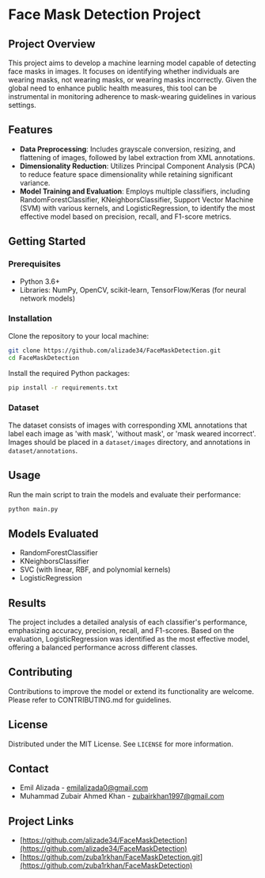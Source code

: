 
# Face Mask Detection Project

## Project Overview
This project aims to develop a machine learning model capable of detecting face masks in images. It focuses on identifying whether individuals are wearing masks, not wearing masks, or wearing masks incorrectly. Given the global need to enhance public health measures, this tool can be instrumental in monitoring adherence to mask-wearing guidelines in various settings.

## Features
- **Data Preprocessing**: Includes grayscale conversion, resizing, and flattening of images, followed by label extraction from XML annotations.
- **Dimensionality Reduction**: Utilizes Principal Component Analysis (PCA) to reduce feature space dimensionality while retaining significant variance.
- **Model Training and Evaluation**: Employs multiple classifiers, including RandomForestClassifier, KNeighborsClassifier, Support Vector Machine (SVM) with various kernels, and LogisticRegression, to identify the most effective model based on precision, recall, and F1-score metrics.

## Getting Started

### Prerequisites
- Python 3.6+
- Libraries: NumPy, OpenCV, scikit-learn, TensorFlow/Keras (for neural network models)

### Installation
Clone the repository to your local machine:
```bash
git clone https://github.com/alizade34/FaceMaskDetection.git
cd FaceMaskDetection
```

Install the required Python packages:
```bash
pip install -r requirements.txt
```

### Dataset
The dataset consists of images with corresponding XML annotations that label each image as 'with mask', 'without mask', or 'mask weared incorrect'. Images should be placed in a `dataset/images` directory, and annotations in `dataset/annotations`.

## Usage
Run the main script to train the models and evaluate their performance:
```bash
python main.py
```

## Models Evaluated
- RandomForestClassifier
- KNeighborsClassifier
- SVC (with linear, RBF, and polynomial kernels)
- LogisticRegression

## Results
The project includes a detailed analysis of each classifier's performance, emphasizing accuracy, precision, recall, and F1-scores. Based on the evaluation, LogisticRegression was identified as the most effective model, offering a balanced performance across different classes.

## Contributing
Contributions to improve the model or extend its functionality are welcome. Please refer to CONTRIBUTING.md for guidelines.

## License
Distributed under the MIT License. See `LICENSE` for more information.

## Contact
- Emil Alizada - emilalizada0@gmail.com
- Muhammad Zubair Ahmed Khan - zubairkhan1997@gmail.com

## Project Links
- [https://github.com/alizade34/FaceMaskDetection](https://github.com/alizade34/FaceMaskDetection)
- [https://github.com/zuba1rkhan/FaceMaskDetection.git](https://github.com/zuba1rkhan/FaceMaskDetection)
